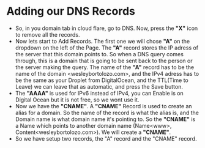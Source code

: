 # Adding our DNS Records
* So, in you domain tab in cloud flare, go to DNS. Now, press the **"X"** icon to remove all the records.
* Now lets start to Add Records. The first one we will chose **"A"** on the dropdown on the left of the Page. The **"A"** record stores the IP adress of the server that this domain points to. So when a DNS query comes through, this is a domain that is going to be sent back to the person or the server making the query. The name of the **"A"** record has to be the name of the domain \<wesleybortolozo.com\>, and the IPv4 adress has to be the same as your Droplet from DigitalOcean, and the TTL(Time to Leave) we can leave that as automatic, and press the Save button.
*  The **"AAAA"** is used for IPv6 instead of IPv4, you can Enable is on Digital Ocean but it is not free, so we wont use it.
* Now we have the **"CNAME"**. A **"CNAME"** Record is used to create an alias for a domain. So the name of the record is what the alias is, and the Domain name is what domain name it's pointing to. So the **"CNAME"** is a Name which points to another domain name (Name\<www\>, Content\<wesleybortolozo.com\>). We will create a **"CNAME"**.
* So we have setup two records, the "A" record and the "CNAME" record.
